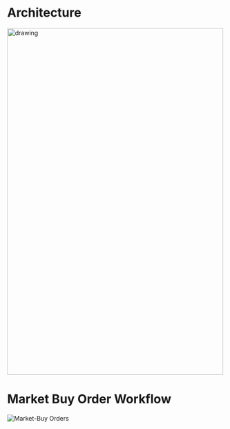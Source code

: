 # Architecture 


<img src="https://github.com/user-attachments/assets/b8145807-88f2-4259-a961-012e8cadaace" alt="drawing" style="width:500px;height:800px"/>




# Market Buy Order Workflow

![Market-Buy Orders](https://github.com/user-attachments/assets/cadb2253-c602-4c55-b36c-b979ca9c5584)
